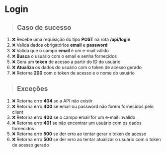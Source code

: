 # Login

> ## Caso de sucesso

1. ❌ Recebe uma requisição do tipo **POST** na rota **/api/login**
2. ❌ Valida dados obrigatórios **email** e **password**
3. ❌ Valida que o campo **email** é um e-mail válido
4. ❌ **Busca** o usuário com o email e senha fornecidos
5. ❌ Gera um **token** de acesso a partir do ID do usuário
6. ❌ **Atualiza** os dados do usuário com o token de acesso gerado
7. ❌ Retorna **200** com o token de acesso e o nome do usuário

> ## Exceções

1. ❌ Retorna erro **404** se a API não existir
2. ❌ Retorna erro **400** se email ou password não forem fornecidos pelo client
3. ❌ Retorna erro **400** se o campo email for um e-mail inválido
4. ❌ Retorna erro **401** se não encontrar um usuário com os dados fornecidos
5. ❌ Retorna erro **500** se der erro ao tentar gerar o token de acesso
6. ❌ Retorna erro **500** se der erro ao tentar atualizar o usuário com o token de acesso gerado